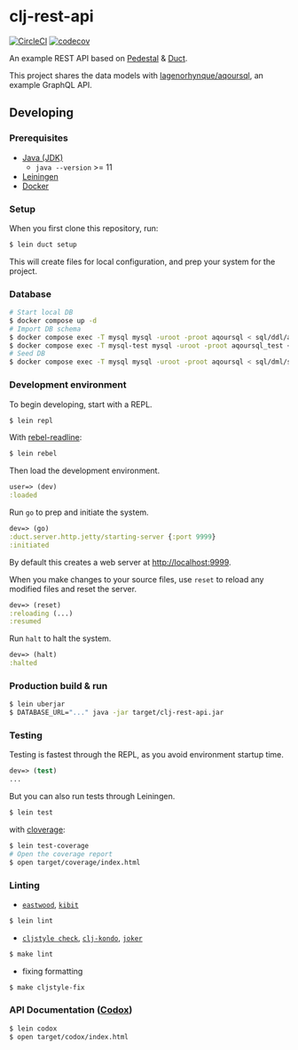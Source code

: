 # clj-rest-api

[![CircleCI](https://circleci.com/gh/lagenorhynque/clj-rest-api.svg?style=shield)](https://circleci.com/gh/lagenorhynque/clj-rest-api)
[![codecov](https://codecov.io/gh/lagenorhynque/clj-rest-api/branch/master/graph/badge.svg)](https://codecov.io/gh/lagenorhynque/clj-rest-api)

An example REST API based on [Pedestal](https://github.com/pedestal/pedestal) & [Duct](https://github.com/duct-framework/duct).

This project shares the data models with [lagenorhynque/aqoursql](https://github.com/lagenorhynque/aqoursql), an example GraphQL API.

## Developing

### Prerequisites

- [Java (JDK)](http://openjdk.java.net/)
    - `java --version` >= 11
- [Leiningen](https://leiningen.org/)
- [Docker](https://www.docker.com/)

### Setup

When you first clone this repository, run:

```sh
$ lein duct setup
```

This will create files for local configuration, and prep your system
for the project.

### Database

```sh
# Start local DB
$ docker compose up -d
# Import DB schema
$ docker compose exec -T mysql mysql -uroot -proot aqoursql < sql/ddl/aqoursql.sql
$ docker compose exec -T mysql-test mysql -uroot -proot aqoursql_test < sql/ddl/aqoursql.sql
# Seed DB
$ docker compose exec -T mysql mysql -uroot -proot aqoursql < sql/dml/seed.sql
```

### Development environment

To begin developing, start with a REPL.

```sh
$ lein repl
```

With [rebel-readline](https://github.com/bhauman/rebel-readline):

```sh
$ lein rebel
```

Then load the development environment.

```clojure
user=> (dev)
:loaded
```

Run `go` to prep and initiate the system.

```clojure
dev=> (go)
:duct.server.http.jetty/starting-server {:port 9999}
:initiated
```

By default this creates a web server at <http://localhost:9999>.

When you make changes to your source files, use `reset` to reload any
modified files and reset the server.

```clojure
dev=> (reset)
:reloading (...)
:resumed
```

Run `halt` to halt the system.

```clojure
dev=> (halt)
:halted
```

### Production build & run

```sh
$ lein uberjar
$ DATABASE_URL="..." java -jar target/clj-rest-api.jar
```

### Testing

Testing is fastest through the REPL, as you avoid environment startup
time.

```clojure
dev=> (test)
...
```

But you can also run tests through Leiningen.

```sh
$ lein test
```

with [cloverage](https://github.com/cloverage/cloverage):

```sh
$ lein test-coverage
# Open the coverage report
$ open target/coverage/index.html
```

### Linting

- [`eastwood`](https://github.com/jonase/eastwood), [`kibit`](https://github.com/jonase/kibit)

```sh
$ lein lint
```

- [`cljstyle check`](https://github.com/greglook/cljstyle), [`clj-kondo`](https://github.com/borkdude/clj-kondo), [`joker`](https://github.com/candid82/joker)

```sh
$ make lint
```

- fixing formatting

```sh
$ make cljstyle-fix
```

### API Documentation ([Codox](https://github.com/weavejester/codox))

```sh
$ lein codox
$ open target/codox/index.html
```
